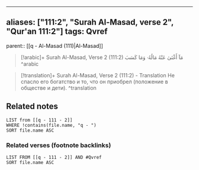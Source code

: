 
---
aliases: ["111:2", "Surah Al-Masad, verse 2", "Qur'an 111:2"]
tags: Qvref
---

parent:: [[q - Al-Masad (111)|Al-Masad]]

> [!arabic]+ Surah Al-Masad, Verse 2 (111:2)
> <span class="quran-arabic">مَآ أَغْنَىٰ عَنْهُ مَالُهُۥ وَمَا كَسَبَ</span>
^arabic

> [!translation]+ Surah Al-Masad, Verse 2 (111:2) - Translation
> Не спасло его богатство и то, что он приобрел (положение в обществе и дети).
^translation



## Related notes
```dataview
LIST from [[q - 111 - 2]]
WHERE !contains(file.name, "q - ")
SORT file.name ASC
```

### Related verses (footnote backlinks)
```dataview
LIST FROM [[q - 111 - 2]] AND #Qvref
SORT file.name ASC
```


